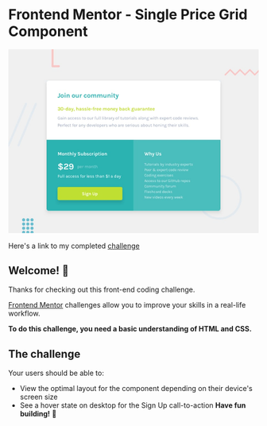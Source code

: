 # Frontend Mentor - Single Price Grid Component

![Design preview for the Single Price Grid Component coding challenge](desktop-preview.jpg)

Here's a link to my completed [challenge](https://pricing-grid-component.netlify.app)

## Welcome! 👋

Thanks for checking out this front-end coding challenge.

[Frontend Mentor](https://www.frontendmentor.io) challenges allow you to improve your skills in a real-life workflow.

**To do this challenge, you need a basic understanding of HTML and CSS.**

## The challenge

Your users should be able to:

- View the optimal layout for the component depending on their device's screen size
- See a hover state on desktop for the Sign Up call-to-action
**Have fun building!** 🚀

